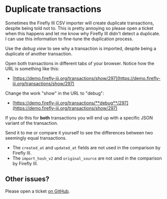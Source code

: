 # Duplicate transactions

Sometimes the Firefly III CSV importer will create duplicate transactions, despite being told not to. This is pretty annoying so please open a ticket when this happens and let me know why Firefly III didn't detect a duplicate. I can use this information to fine-tune the duplication process.

Use the *debug view* to see why a transaction is imported, despite being a duplicate of another transaction.

Open both transactions in different tabs of your browser. Notice how the URL is something like this:

* [https://demo.firefly-iii.org/transactions/show/297](https://demo.firefly-iii.org/transactions/show/297)

Change the work "show" in the URL to "debug":

* [https://demo.firefly-iii.org/transactions/**debug**/297](https://demo.firefly-iii.org/transactions/show/297)

If you do this for **both** transactions you will end up with a specific JSON variant of the transaction.

Send it to me or compare it yourself to see the differences between two seemingly equal transactions.

- The `created_at` and `updated_at` fields are not used in the comparison by Firefly III.
- The `import_hash_v2` and `original_source` are not used in the comparison by Firefly III.

## Other issues?

Please open a ticket [on GitHub](https://github.com/firefly-iii/firefly-iii/).
